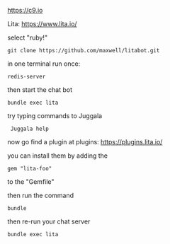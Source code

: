 https://c9.io

Lita: https://www.lita.io/



select "ruby!"

```
git clone https://github.com/maxwell/litabot.git

```


in one terminal run once:

```
redis-server
```


then start the chat bot
```
bundle exec lita
```


try typing commands to Juggala
```
 Juggala help
```


now go find a plugin at
plugins: https://plugins.lita.io/


you can install them by adding the 

```
gem "lita-foo"
```

to the "Gemfile"

then run the command 

```
bundle
```

then re-run your chat server

```
bundle exec lita
```
